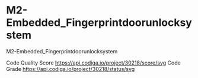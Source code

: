 # M2-Embedded_Fingerprintdoorunlocksystem
M2-Embedded_Fingerprintdoorunlocksystem

Code Quality Score
https://api.codiga.io/project/30218/score/svg
Code Grade
https://api.codiga.io/project/30218/status/svg
